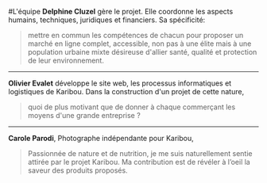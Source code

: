 #L'équipe
**Delphine Cluzel** gère le projet. Elle coordonne les aspects humains, techniques, juridiques et financiers. Sa spécificité:
>mettre en commun les compétences de chacun pour proposer un marché en ligne complet, accessible, non pas à une élite mais à une population urbaine mixte désireuse d'allier santé, qualité et protection de leur environnement.
----

**Olivier Evalet** développe le site web, les processus informatiques et logistiques de Karibou. Dans la construction d'un projet de cette nature,
> quoi de plus motivant que de donner à chaque commerçant les moyens d'une grande entreprise ?

----

**Carole Parodi**, Photographe indépendante pour Karibou,
>Passionnée de nature et de nutrition, je me suis naturellement sentie attirée par le projet Karibou. Ma contribution est de révéler à l’oeil la saveur des produits proposés.
